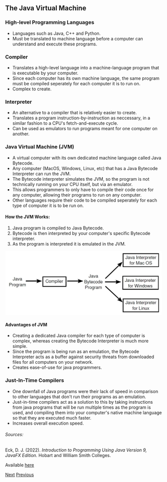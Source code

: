 
## The Java Virtual Machine

### High-level Programming Languages

- Languages such as Java, C++ and Python.
- Must be translated to machine language before a computer can understand and execute these programs.

### Compiler

- Translates a high-level language into a machine-language program that is executable by your computer.
- Since each computer has its own machine language, the same program must be compiled seperately for each computer it is to run on.
- Complex to create.

### Interpreter

- An alternative to a compiler that is relatively easier to create.
- Translates a program instruction-by-instruction as neccessary, in a similar fashion to a CPU's fetch-and-execute cycle.
- Can be used as emulators to run programs meant for one computer on another.

### Java Virtual Machine (JVM)

- A virtual computer with its own dedicated machine language called Java Bytecode.
- Any computer (MacOS, Windows, Linux, etc) that has a Java Bytecode Interpreter can run the JVM.
- The Bytecode interpreter simulates the JVM, so the program is not technically running on your CPU itself, but via an emulator.
- This allows programmers to only have to compile their code once for any computer, allowing their programs to run on any computer.
- Other languages require their code to be compiled seperately for each type of computer it is to be run on.

#### How the JVM Works:

1. Java program is compiled to Java Bytecode.
2. Bytecode is then interpreted by your computer's specific Bytecode interpreter.
3. As the program is interpreted it is emulated in the JVM.

![JVM Interpretation Diagram](/images/jvm-interpreter-diagram.jpg)

#### Advantages of JVM

- Creating a dedicated Java compiler for each type of computer is complex, whereas creating the Bytecode Interpreter is much more simple.
- Since the program is being run as an emulation, the Bytecode Interpreter acts as a buffer against security threats from downloaded files for all computers on your network.
- Creates ease-of-use for java programmers.

### Just-In-Time Compilers

- One downfall of Java programs were their lack of speed in comparison to other languages that don't run their programs as an emulation.
- Just-in-time compilers act as a solution to this by taking instructions from java programs that will be run multiple times as the program is used, and compiling them into your computer's native machine language so that they are executed much faster.
- Increases overall execution speed.

###### Sources:

Eck, D. J. (2022). *Introduction to Programming Using Java Version 9, JavaFX Edition.* Hobart and William Smith Colleges.

Available [here](https://math.hws.edu/javanotes/?fbclid=IwAR3V0pxqmqNeSpasvbbVrx-RAylNmYW7yYnD2q8-1nJMHErQxynK27MNOhw)

[Next](/topics/introduction-to-java-programming/fundamental-building-blocks.md) [Previous](/readme.md)